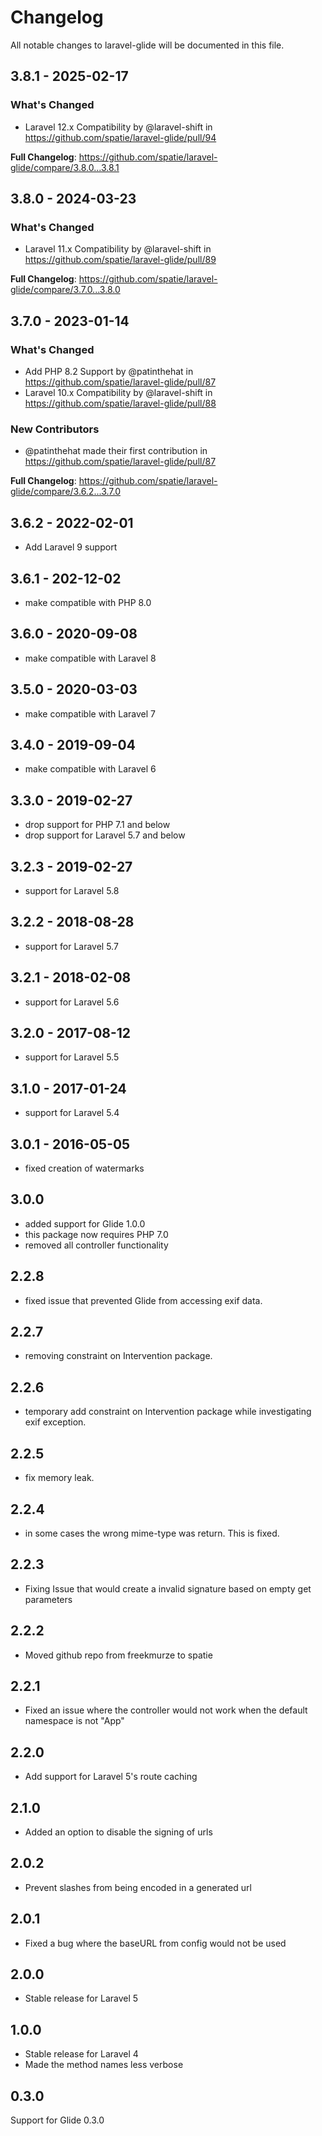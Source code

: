 # Changelog

All notable changes to laravel-glide will be documented in this file.

## 3.8.1 - 2025-02-17

### What's Changed

* Laravel 12.x Compatibility by @laravel-shift in https://github.com/spatie/laravel-glide/pull/94

**Full Changelog**: https://github.com/spatie/laravel-glide/compare/3.8.0...3.8.1

## 3.8.0 - 2024-03-23

### What's Changed

* Laravel 11.x Compatibility by @laravel-shift in https://github.com/spatie/laravel-glide/pull/89

**Full Changelog**: https://github.com/spatie/laravel-glide/compare/3.7.0...3.8.0

## 3.7.0 - 2023-01-14

### What's Changed

- Add PHP 8.2 Support by @patinthehat in https://github.com/spatie/laravel-glide/pull/87
- Laravel 10.x Compatibility by @laravel-shift in https://github.com/spatie/laravel-glide/pull/88

### New Contributors

- @patinthehat made their first contribution in https://github.com/spatie/laravel-glide/pull/87

**Full Changelog**: https://github.com/spatie/laravel-glide/compare/3.6.2...3.7.0

## 3.6.2 - 2022-02-01

- Add Laravel 9 support

## 3.6.1 - 202-12-02

- make compatible with PHP 8.0

## 3.6.0 - 2020-09-08

- make compatible with Laravel 8

## 3.5.0 - 2020-03-03

- make compatible with Laravel 7

## 3.4.0 - 2019-09-04

- make compatible with Laravel 6

## 3.3.0 - 2019-02-27

- drop support for PHP 7.1 and below
- drop support for Laravel 5.7 and below

## 3.2.3 - 2019-02-27

- support for Laravel 5.8

## 3.2.2 - 2018-08-28

- support for Laravel 5.7

## 3.2.1 - 2018-02-08

- support for Laravel 5.6

## 3.2.0 - 2017-08-12

- support for Laravel 5.5

## 3.1.0 - 2017-01-24

- support for Laravel 5.4

## 3.0.1 - 2016-05-05

- fixed creation of watermarks

## 3.0.0

- added support for Glide 1.0.0
- this package now requires PHP 7.0
- removed all controller functionality

## 2.2.8

- fixed issue that prevented Glide from accessing exif data.

## 2.2.7

- removing constraint on Intervention package.

## 2.2.6

- temporary add constraint on Intervention package while investigating exif exception.

## 2.2.5

- fix memory leak.

## 2.2.4

- in some cases the wrong mime-type was return. This is fixed.

## 2.2.3

- Fixing Issue that would create a invalid signature based on empty get parameters

## 2.2.2

- Moved github repo from freekmurze to spatie

## 2.2.1

- Fixed an issue where the controller would not work when the default namespace is not "App"

## 2.2.0

- Add support for Laravel 5's route caching

## 2.1.0

- Added an option to disable the signing of urls

## 2.0.2

- Prevent slashes from being encoded in a generated url

## 2.0.1

- Fixed a bug where the baseURL from config would not be used

## 2.0.0

- Stable release for Laravel 5

## 1.0.0

- Stable release for Laravel 4
- Made the method names less verbose

## 0.3.0

Support for Glide 0.3.0
